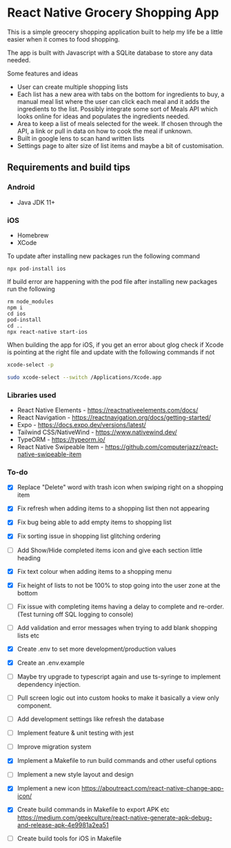# React Native Grocery Shopping App

This is a simple greocery shopping application built to help my life be a little easier when it comes to food shopping.

The app is built with Javascript with a SQLite database to store any data needed.

Some features and ideas
- User can create multiple shopping lists
- Each list has a new area with tabs on the bottom for ingredients to buy, a manual meal list where the user can click each meal and it adds the ingredients to the list. Possibly integrate some sort of Meals API which looks online for ideas and populates the ingredients needed.
- Area to keep a list of meals selected for the week. If chosen through the API, a link or pull in data on how to cook the meal if unknown.
- Built in google lens to scan hand written lists
- Settings page to alter size of list items and maybe a bit of customisation.

## Requirements and build tips

### Android
- Java JDK 11+

### iOS
- Homebrew
- XCode

To update after installing new packages run the following command   
```
npx pod-install ios
```

If build error are happening with the pod file after installing new packages run the following 
```
rm node_modules
npm i
cd ios
pod-install
cd ..
npx react-native start-ios
```
  
When building the app for iOS, if you get an error about glog check if Xcode is pointing at the right file and 
update with the following commands if not   

```bash
xcode-select -p

sudo xcode-select --switch /Applications/Xcode.app
```

### Libraries used
- React Native Elements - https://reactnativeelements.com/docs/
- React Navigation - https://reactnavigation.org/docs/getting-started/
- Expo - https://docs.expo.dev/versions/latest/
- Tailwind CSS/NativeWind - https://www.nativewind.dev/
- TypeORM - https://typeorm.io/
- React Native Swipeable Item - https://github.com/computerjazz/react-native-swipeable-item


### To-do
- [x] Replace "Delete" word with trash icon when swiping right on a shopping item
- [x] Fix refresh when adding items to a shopping list then not appearing
- [x] Fix bug being able to add empty items to shopping list
- [x] Fix sorting issue in shopping list glitching ordering
- [ ] Add Show/Hide completed items icon and give each section little heading
- [x] Fix text colour when adding items to a shopping menu
- [x] Fix height of lists to not be 100% to stop going into the user zone at the bottom
- [ ] Fix issue with completing items having a delay to complete and re-order. (Test turning off SQL logging to console)
- [ ] Add validation and error messages when trying to add blank shopping lists etc
- [x] Create .env to set more development/production values
- [x] Create an .env.example
- [ ] Maybe try upgrade to typescript again and use ts-syringe to implement dependency injection.
- [ ] Pull screen logic out into custom hooks to make it basically a view only component.
- [ ] Add development settings like refresh the database
- [ ] Implement feature & unit testing with jest
- [ ] Improve migration system
- [x] Implement a Makefile to run build commands and other useful options
- [ ] Implement a new style layout and design
- [x] Implement a new icon https://aboutreact.com/react-native-change-app-icon/
- [x] Create build commands in Makefile to export APK etc https://medium.com/geekculture/react-native-generate-apk-debug-and-release-apk-4e9981a2ea51
- [ ] Create build tools for iOS in Makefile


